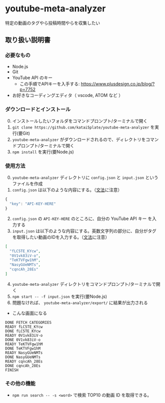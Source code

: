 # youtube-meta-analyzer

特定の動画のタグやら投稿時間やらを収集したい

## 取り扱い説明書

### 必要なもの
- Node.js
- Git
- YouTube API のキー
  - この手順でAPIキーを入手する: https://www.plusdesign.co.jp/blog/?p=7752
- お好きなコーディングエディタ（ vscode, ATOM など ）

### ダウンロードとインストール

0. インストールしたいフォルダをコマンドプロンプト/ターミナルで開く
1. `git clone https://github.com/katai5plate/youtube-meta-analyzer` を実行(要Git)
2. `youtube-meta-analyzer` がダウンロードされるので、ディレクトリをコマンドプロンプト/ターミナルで開く
3. `npm install` を実行(要Node.js)

### 使用方法

0. `youtube-meta-analyzer` ディレクトリに `config.json` と `input.json` というファイルを作成
1. `config.json` は以下のような内容にする。（[文法](http://www.tohoho-web.com/ex/json.html)に注意）
```js
{
  "key": "API-KEY-HERE"
}
```
2. `config.json` の `API-KEY-HERE` のところに、自分の YouTube API キー を入力する
3. `input.json` は以下のような内容にする。英数文字列の部分に、自分がタグを取得したい動画のIDを入力する。（[文法](http://www.tohoho-web.com/ex/json.html)に注意）
```json
[
  "fLC5TE_KYcw",
  "0V1vk83iV-o",
  "TeKTVFgw1hM",
  "NasyGUeNMTs",
  "cqncAh_28Es"
]
```
4. `youtube-meta-analyzer` ディレクトリをコマンドプロンプト/ターミナルで開く
5. `npm start -- -f input.json` を実行(要Node.js)
6. 問題なければ、 `youtube-meta-analyzer/export/` に結果が出力される

- こんな画面になる
```
DONE FETCH CATEGORIES
READY fLC5TE_KYcw
DONE fLC5TE_KYcw
READY 0V1vk83iV-o
DONE 0V1vk83iV-o
READY TeKTVFgw1hM
DONE TeKTVFgw1hM
READY NasyGUeNMTs
DONE NasyGUeNMTs
READY cqncAh_28Es
DONE cqncAh_28Es
FINISH
```

### その他の機能

- `npm run search -- -s <word>` で検索 TOP10 の動画 ID を取得できる。
